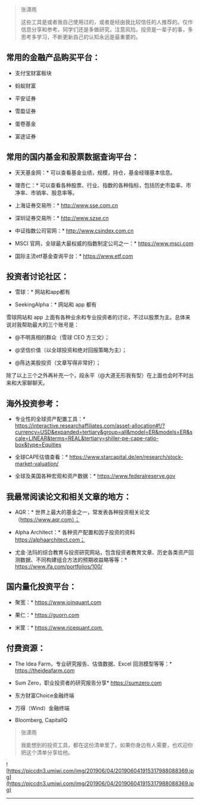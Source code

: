 > 张潇雨
> 
> 这些工具是或者我自己使用过的，或者是经由我比较信任的人推荐的。仅作信息分享和参考。同学们还是多做研究，注意风险。投资是一辈子的事，多思考多学习，不断更新自己的认知永远是最重要的。

## 常用的金融产品购买平台：

* 支付宝财富板块

* 蚂蚁财富

* 平安证券

* 雪盈证券

* 蛋卷基金

* 富途证券

## 常用的国内基金和股票数据查询平台： 

* 天天基金网：* 可以查看基金业绩，规模，持仓，基金经理基本信息。

* 理杏仁：* 可以查看各种股票、行业、指数的各种指标，包括历史市盈率、市净率、市销率、股息率等。

* 上海证券交易所：* http://www.sse.com.cn

* 深圳证券交易所：* http://www.szse.cn

* 中证指数公司官网：* http://www.csindex.com.cn

* MSCI 官网，全球最大最权威的指数制定公司之一：* https://www.msci.com

* 国际主流etf基金查询平台：* https://www.etf.com

## 投资者讨论社区：

* 雪球：* 网站和app都有

* SeekingAlpha：* 网站和 app 都有

雪球网站和 app 上面有各种业余和专业投资者的讨论，不过以股票为主。总体来说对我帮助最大的三个账号是：

* @不明真相的群众（雪球 CEO 方三文）；

* @坚信价值（以全球投资和绝对回报策略为主）；

* @陈达美股投资（文章写得非常好）；

除了以上三个之外再补充一个，段永平（@大道无形我有型）在上面也会时不时出来和大家聊聊天。 

##  海外投资参考：

* 专业性的全球资产配置工具：* https://interactive.researchaffiliates.com/asset-allocation#!/?currency=USD&expanded=tertiary&group=all&model=ER&models=ER&scale=LINEAR&terms=REAL&tertiary=shiller-pe-cape-ratio-box&type=Equities

* 全球CAPE估值查看：* https://www.starcapital.de/en/research/stock-market-valuation/

* 全球及美国各种宏观和资产数据：* https://www.federalreserve.gov

## 我最常阅读论文和相关文章的地方：

* AQR：* 世界上最大的基金之一，常发表各种投资相关论文（https://www.aqr.com）；

* Alpha Architect：* 各种资产配置和因子投资的资料 https://alphaarchitect.com；

* 尤金·法玛的综合教育与投资研究网站，包含投资者教育文章、历史各类资产回测数据、不同构建组合方法的预期收益略等等：* https://www.ifa.com/portfolios/100/

## 国内量化投资平台： 

* 聚宽：* https://www.joinquant.com

* 果仁：* https://guorn.com

* 米筐：* https://www.ricequant.com 

## 付费资源：

* The Idea Farm，专业研究报告、估值数据、Excel 回测模型等等：* https://theideafarm.com

* Sum Zero，职业投资者的研究报告分享* https://sumzero.com

* 东方财富Choice金融终端

* 万得（Wind）金融终端

* Bloomberg, CapitalIQ 

> 张潇雨
> 
> 我能想到的投资工具，都在这份清单里了。如果你身边有人需要，也欢迎你把这个清单分享给他。

![https://piccdn3.umiwi.com/img/201906/04/201906041915317988088369.jpg](https://piccdn3.umiwi.com/img/201906/04/201906041915317988088369.jpg)

---
